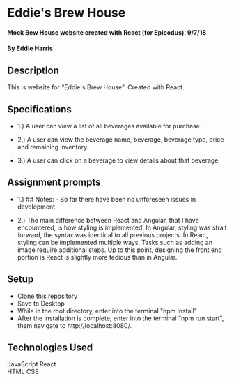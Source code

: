 # Eddie's Brew House


#### Mock Bew House website created with React (for Epicodus), 9/7/18
#### By Eddie Harris


## Description

This is website for "Eddie's Brew House". Created with React.

## Specifications

- 1.) A user can view a list of all beverages available for purchase.

- 2.) A user can view the beverage name, beverage, beverage type, price and remaining inventory.

- 3.) A user can click on a beverage to view details about that beverage.

## Assignment prompts

- 1.) ## Notes:
        - So far there have been no unforeseen issues in development.

- 2.) The main difference between React and Angular, that I have encountered, is how styling is implemented. In Angular, styling was strait forward, the syntax was identical to all previous projects. In React, styling can be implemented multiple ways. Tasks such as adding an image require additional steps. Up to this point, designing the front end portion is React is slightly more tedious than in Angular.

## Setup

* Clone this repository
* Save to Desktop
* While in the root directory, enter into the terminal "npm install"
* After the installation is complete, enter into the terminal "npm run start", them navigate to http://localhost:8080/.

## Technologies Used

 JavaScript
 React   
 HTML
 CSS
